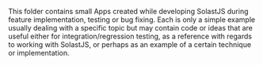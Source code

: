 This folder contains small Apps created while developing SolastJS during feature implementation, testing or bug fixing. Each is only a simple example usually dealing with a specific topic but may contain code or ideas that are useful either for integration/regression testing, as a reference with regards to working with SolastJS, or perhaps as an example of a certain technique or implementation.